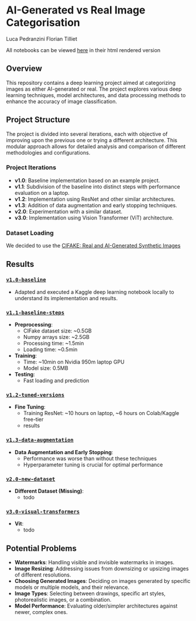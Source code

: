 
# AI-Generated vs Real Image Categorisation

Luca Pedranzini
Florian Tilliet

All notebooks can be viewed [here](https://nbviewer.org/github/lucapdr1/ai-generated-images-detection/tree/master/) in their html rendered version


## Overview

This repository contains a deep learning project aimed at categorizing images as either AI-generated or real. The project explores various deep learning techniques, model architectures, and data processing methods to enhance the accuracy of image classification.

## Project Structure

The project is divided into several iterations, each with objective of improving upon the previous one or trying a different architecture. This modular approach allows for detailed analysis and comparison of different methodologies and configurations.

### Project Iterations

- **v1.0**: Baseline implementation based on an example project.
- **v1.1**: Subdivision of the baseline into distinct steps with performance evaluation on a laptop.
- **v1.2**: Implementation using ResNet and other similar architectures.
- **v1.3**: Addition of data augmentation and early stopping techniques.
- **v2.0**: Experimentation with a similar dataset.
- **v3.0**: Implementation using Vision Transformer (ViT) architecture.

### Dataset Loading

We decided to use the [CIFAKE: Real and AI-Generated Synthetic Images](https://www.kaggle.com/datasets/birdy654/cifake-real-and-ai-generated-synthetic-images)

## Results
###  [`v1.0-baseline`](https://nbviewer.org/github/lucapdr1/ai-generated-images-detection/tree/master/v1.0-baseline/)
- Adapted and executed a Kaggle deep learning notebook locally to understand its implementation and results.

###  [`v1.1-baseline-steps`](https://nbviewer.org/github/lucapdr1/ai-generated-images-detection/tree/master/v1.1-baseline-steps/)
- **Preprocessing**:
  - CIFake dataset size: ~0.5GB
  - Numpy arrays size: ~2.5GB
  - Processing time: ~1.5min
  - Loading time: ~0.5min
- **Training**:
  - Time: ~10min on Nvidia 950m laptop GPU
  - Model size: 0.5MB
- **Testing**:
  - Fast loading and prediction

###  [`v1.2-tuned-versions`](https://nbviewer.org/github/lucapdr1/ai-generated-images-detection/tree/master/v1.2-tuned-versions/)
- **Fine Tuning**:
  - Training ResNet: ~10 hours on laptop, ~6 hours on Colab/Kaggle free-tier
  - results

###  [`v1.3-data-augmentation`](https://nbviewer.org/github/lucapdr1/ai-generated-images-detection/tree/master/v1.3-data-augmentation/)
- **Data Augmentation and Early Stopping**:
  - Performance was worse than without these techniques
  - Hyperparameter tuning is crucial for optimal performance

###  [`v2.0-new-dataset`](https://nbviewer.org/github/lucapdr1/ai-generated-images-detection/tree/master/v2.0-new-dataset/)
- **Different Dataset (Missing)**:
  - todo

###  [`v3.0-visual-transformers`](https://nbviewer.org/github/lucapdr1/ai-generated-images-detection/tree/master/v3.0-visual-transformer/)
- **Vit**:
  - todo

## Potential Problems
- **Watermarks**: Handling visible and invisible watermarks in images.
- **Image Resizing**: Addressing issues from downsizing or upsizing images of different resolutions.
- **Choosing Generated Images**: Deciding on images generated by specific models or multiple models, and their relevance.
- **Image Types**: Selecting between drawings, specific art styles, photorealistic images, or a combination.
- **Model Performance**: Evaluating older/simpler architectures against newer, complex ones.
